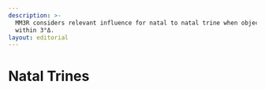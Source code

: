 ```yaml
---
description: >-
  MM3R considers relevant influence for natal to natal trine when objects are
  within 3°Δ.
layout: editorial
---
```


# Natal Trines

